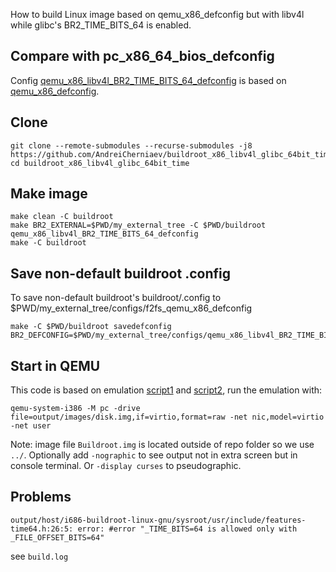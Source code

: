 How to build Linux image based on qemu_x86_defconfig but with libv4l while glibc's BR2_TIME_BITS_64 is enabled.
## Compare with pc_x86_64_bios_defconfig
Config [qemu_x86_libv4l_BR2_TIME_BITS_64_defconfig](my_external_tree/configs/qemu_x86_libv4l_BR2_TIME_BITS_64_defconfig) is based on [qemu_x86_defconfig](https://github.com/buildroot/buildroot/blob/e82217622ea4778148de82a4b77972940b5e9a9e/configs/qemu_x86_defconfig).

## Clone
```
git clone --remote-submodules --recurse-submodules -j8 https://github.com/AndreiCherniaev/buildroot_x86_libv4l_glibc_64bit_time.git
cd buildroot_x86_libv4l_glibc_64bit_time
```
## Make image
```
make clean -C buildroot
make BR2_EXTERNAL=$PWD/my_external_tree -C $PWD/buildroot qemu_x86_libv4l_BR2_TIME_BITS_64_defconfig
make -C buildroot
```
## Save non-default buildroot .config
To save non-default buildroot's buildroot/.config to $PWD/my_external_tree/configs/f2fs_qemu_x86_defconfig
```
make -C $PWD/buildroot savedefconfig BR2_DEFCONFIG=$PWD/my_external_tree/configs/qemu_x86_libv4l_BR2_TIME_BITS_64_defconfig
```
## Start in QEMU
This code is based on emulation [script1](https://github.com/buildroot/buildroot/blob/02540771bccf7b10c7daecce5f0e1e41a73c1e07/boot/grub2/readme.txt#L4) and [script2](https://github.com/buildroot/buildroot/blob/9e3d572ff532df945fbc282fed22d10098e5718b/board/pc/readme.txt), run the emulation with:
```
qemu-system-i386 -M pc -drive file=output/images/disk.img,if=virtio,format=raw -net nic,model=virtio -net user
```
Note: image file `Buildroot.img` is located outside of repo folder so we use `../`. Optionally add `-nographic` to see output not in extra screen but in console terminal. Or `-display curses` to pseudographic.

## Problems
```
output/host/i686-buildroot-linux-gnu/sysroot/usr/include/features-time64.h:26:5: error: #error "_TIME_BITS=64 is allowed only with _FILE_OFFSET_BITS=64"
```
see `build.log`
